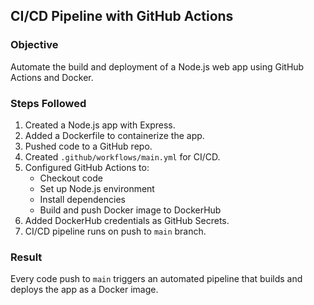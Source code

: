 ## CI/CD Pipeline with GitHub Actions

### Objective
Automate the build and deployment of a Node.js web app using GitHub Actions and Docker.

### Steps Followed
1. Created a Node.js app with Express.
2. Added a Dockerfile to containerize the app.
3. Pushed code to a GitHub repo.
4. Created `.github/workflows/main.yml` for CI/CD.
5. Configured GitHub Actions to:
   - Checkout code
   - Set up Node.js environment
   - Install dependencies
   - Build and push Docker image to DockerHub
6. Added DockerHub credentials as GitHub Secrets.
7. CI/CD pipeline runs on push to `main` branch.

### Result
Every code push to `main` triggers an automated pipeline that builds and deploys the app as a Docker image.

